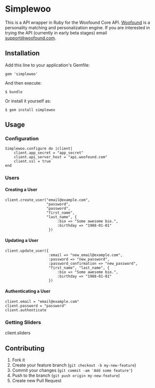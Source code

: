 # Simplewoo

This is a API wrapper in Ruby for the Woofound Core API. [Woofound](https://woofound.com) is a personality matching and personalization engine. If you are interested in trying the API (currently in early beta stages) email support@woofound.com.

## Installation

Add this line to your application's Gemfile:

    gem 'simplewoo'

And then execute:

    $ bundle

Or install it yourself as:

    $ gem install simplewoo

## Usage

### Configuration

	Simplewoo.configure do |client|
	    client.app_secret = "app_secret"
	    client.api_server_host = "api.woofound.com"
	    client.ssl = true
	end

### Users

#### Creating a User

    client.create_user("email@example.com", 
                       "password", 
                       "password", 
                       "first_name", 
                       "last_name", { 
                            :bio => "Some awesome bio.", 
                            :birthday => "1988-01-01"
                        })

#### Updating a User
    client.update_user({
    					:email => "new_email@example.com", 
    					:password => "new_password", 
    					:password_confirmation => "new_password", 
    					"first_name", "last_name", {
    						:bio => "Some awesome bio.", 
    						:birthday => "1988-01-01"
    					})

#### Authenticating a User 
    client.email = "email@example.com"
    client.password = "password"
    client.authenticate

### Getting Sliders

client.sliders


## Contributing

1. Fork it
2. Create your feature branch (`git checkout -b my-new-feature`)
3. Commit your changes (`git commit -am 'Add some feature'`)
4. Push to the branch (`git push origin my-new-feature`)
5. Create new Pull Request
